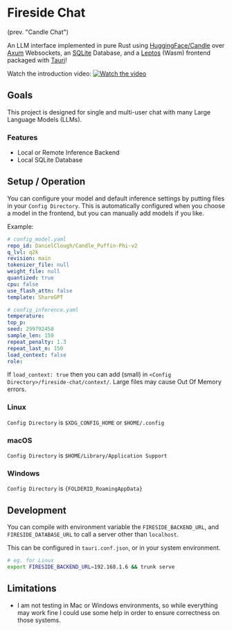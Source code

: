# Fireside Chat

(prev. "Candle Chat")

An LLM interface implemented in pure Rust using [HuggingFace/Candle](https://github.com/huggingface/candle/) over [Axum](https://github.com/tokio-rs/axum) Websockets, an [SQLite](https://https://sqlite.org/index.html) Database, and a [Leptos](https://www.leptos.dev/) (Wasm) frontend packaged with [Tauri](https://tauri.app)!

Watch the introduction video:
[![Watch the video](https://img.youtube.com/vi/Jw1E3LnNG0o/0.jpg)](https://youtu.be/Jw1E3LnNG0o)


## Goals

This project is designed for single and multi-user chat with many Large Language Models (LLMs).

### Features

- Local or Remote Inference Backend
- Local SQLite Database


## Setup / Operation

You can configure your model and default inference settings by putting files in your `Config Directory`.
This is automatically configured when you choose a model in the frontend, but you can manually add models if you like.

Example:

```yaml
# config_model.yaml
repo_id: DanielClough/Candle_Puffin-Phi-v2
q_lvl: q2k
revision: main
tokenizer_file: null
weight_file: null
quantized: true
cpu: false
use_flash_attn: false
template: ShareGPT
```

```yaml
# config_inference.yaml
temperature: 
top_p: 
seed: 299792458
sample_len: 150
repeat_penalty: 1.3
repeat_last_n: 150
load_context: false
role: 
```

If `load_context: true` then you can add (small) in `<Config Directory>/fireside-chat/context/`.
Large files may cause Out Of Memory errors.

### Linux

`Config Directory` is `$XDG_CONFIG_HOME` or `$HOME/.config`

### macOS

`Config Directory` is `$HOME/Library/Application Support`

### Windows

`Config Directory` is `{FOLDERID_RoamingAppData}`

## Development

You can compile with environment variable the `FIRESIDE_BACKEND_URL`, and `FIRESIDE_DATABASE_URL` to call a server other than `localhost`.

This can be configured in `tauri.conf.json`, or in your system environment.

```sh
# eg. for Linux
export FIRESIDE_BACKEND_URL=192.168.1.6 && trunk serve
```

## Limitations

- I am not testing in Mac or Windows environments, so while everything may work fine I could use some help in order to ensure correctness on those systems.